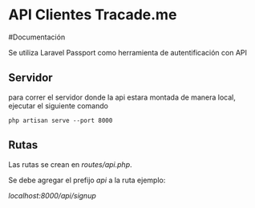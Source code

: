 # API Clientes Tracade.me

#Documentación

Se utiliza Laravel Passport como herramienta de autentificación con API

## Servidor
para correr el servidor donde la api estara montada de manera local, ejecutar el siguiente comando

```
php artisan serve --port 8000
```

## Rutas
Las rutas se crean en *routes/api.php*.

Se debe agregar el prefijo *api* a la ruta ejemplo:

*localhost:8000/api/signup*